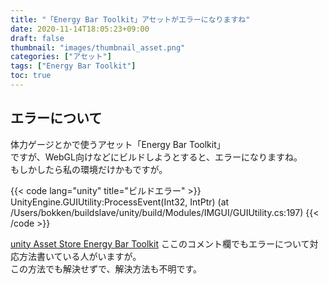```yaml
---
title: "「Energy Bar Toolkit」アセットがエラーになりますね"
date: 2020-11-14T18:05:23+09:00
draft: false
thumbnail: "images/thumbnail_asset.png"
categories: ["アセット"]
tags: ["Energy Bar Toolkit"]
toc: true
---
```

## エラーについて
体力ゲージとかで使うアセット「Energy Bar Toolkit」  
ですが、WebGL向けなどにビルドしようとすると、エラーになりますね。  
もしかしたら私の環境だけかもですが。  

{{< code lang="unity" title="ビルドエラー" >}}
UnityEngine.GUIUtility:ProcessEvent(Int32, IntPtr) (at /Users/bokken/buildslave/unity/build/Modules/IMGUI/GUIUtility.cs:197)
{{< /code >}}

  
[unity Asset Store Energy Bar Toolkit](https://assetstore.unity.com/packages/tools/gui/energy-bar-toolkit-7515)
ここのコメント欄でもエラーについて対応方法書いている人がいますが。  
この方法でも解決せずで、解決方法も不明です。
